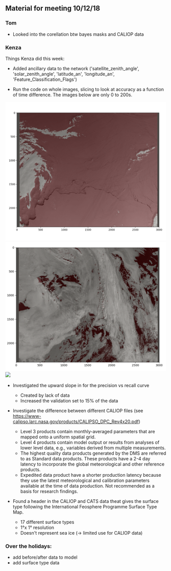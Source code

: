 ## Material for meeting 10/12/18

### Tom 

* Looked into the corellation btw bayes masks and CALIOP data

### Kenza 

Things Kenza did this week:
* Added ancillary data to the network ('satellite_zenith_angle', 'solar_zenith_angle', 'latitude_an', 'longitude_an', 'Feature_Classification_Flags') 

* Run the code on whole images, slicing to look at accuracy as a function of time difference. The images below are only 0 to 200s. 
<img src=/Images/mask1.png width="800"> 
<img src=/Images/mask2.png width="800"> 
<img src=/Images/mask3.png width="800"> 


* Investigated the upward slope in for the precision vs recall curve
  - Created by lack of data
  - Increased the validation set to 15% of the data

* Investigate the difference between different CALIOP files (see https://www-calipso.larc.nasa.gov/products/CALIPSO_DPC_Rev4x20.pdf)
  - Level 3 products contain monthly-averaged parameters that are mapped onto a uniform spatial grid.
  - Level 4 products contain model output or results from analyses of lower level data, e.g., variables derived from multiple     measurements.
  - The highest quality data products generated by the DMS are referred to as Standard data products. These products have a 2-4 day latency to incorporate the global meteorological and other reference products.
  - Expedited data product have a shorter production latency because they use the latest meteorological and calibration parameters available at the time of data production. Not recommended as a basis for research findings. 
  
* Found a header in the CALIOP and CATS data theat gives the surface type following the International Feosphere Programme Surface Type Map. 
  - 17 different surface types 
  - 1°x 1° resolution
  - Doesn't represent sea ice (-> limited use for CALIOP data) 
  
 
 ### Over the holidays:
 * add before/after data to model
 * add surface type data
 



